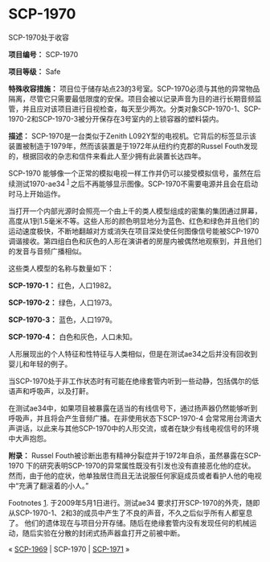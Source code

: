 # SCP-1970
                        




SCP-1970处于收容



**项目编号：** SCP-1970

**项目等级：** Safe

**特殊收容措施：** 项目位于储存站点23的3号室。SCP-1970必须与其他的异常物品隔离，尽管它只需要最低限度的安保。项目会被以记录声音为目的进行长期音频监管，并且应对该项目进行目视检查，每天至少两次。分类对象SCP-1970-1、SCP-1970-2和SCP-1970-3被分开保存在3号室内的上锁容器的塑料袋内。

**描述：** SCP-1970是一台类似于Zenith L092Y型的电视机。它背后的标签显示该装置被制造于1979年，然而该装置是于1972年从纽约约克郡的Russel Fouth发现的，根据回收的杂志和信件来看此人至少拥有此装置长达四年。

SCP-1970 能够像一个正常的模拟电视一样工作并仍可以接受模拟信号，虽然在后续测试1970-ae34<sup class='footnoteref'>
 <a shape='rect' class='footnoteref' id='footnoteref-1' href='javascript:;' onclick='WIKIDOT.page.utils.scrollToReference(&apos;footnote-1&apos;)'>1</a>
</sup>之后不再能够显示图像。SCP-1970不需要电源并且会在启动时马上开始运作。

当打开一个内部光源时会照亮一个由上千的类人模型组成的密集的集团通过屏幕，高度从1到1.5毫米不等。这些人形的颜色明显地分为蓝色、红色和绿色并且他们的运动速度极快，不断地翻越对方或消失在项目深处使任何图像信号能被SCP-1970调谐接收。第四组白色和灰色的人形在演讲者的房屋内被偶然地观察到，并且他们的发音与音频广播相似。

这些类人模型的名称与数量如下：

**SCP-1970-1：**  红色，人口1982。

**SCP-1970-2：**  绿色，人口1973。

**SCP-1970-3：**  蓝色，人口1979。

**SCP-1970-4：**  白色和灰色，人口未知。

人形展现出的个人特征和性特征与人类相似，但是在测试ae34之后并没有回收到婴儿和年轻的例子。

当SCP-1970处于非工作状态时有可能在绝缘套管内听到一些动静，包括偶尔的低语声和呼吸声，以及打鼾。

在测试ae34中，如果项目被暴露在适当的有线信号下，通过扬声器仍然能够听到呼吸声，并且将会产生音频广播。在非使用状态下SCP-1970-4 会常常用台湾语大声讲话，以此来与其他SCP-1970中的人形交流，或者在缺少有线电视信号的环境中大声抱怨。

**附录：** Russel Fouth被诊断出患有精神分裂症并于1972年自杀，虽然暴露在SCP-1970 下的研究表明SCP-1970的异常属性既没有引发也没有直接恶化他的症状。然而，由于他的症状，他单独居住而且无法说服任何家庭成员或者看护人他的电视中“充满了翻滚着的小人。”


Footnotes
<a shape='rect' href='javascript:;' onclick='WIKIDOT.page.utils.scrollToReference(&apos;footnoteref-1&apos;)'>1</a>. 于2009年5月1日进行。测试ae34 要求打开SCP-1970的外壳，随即从SCP-1970-1、2和3的成员中产生了不良的声音，不久之后似乎所有人都窒息了。 他们的遗体现在与项目分开存储。随后在绝缘套管内没有发现任何的机械运动，随后实验在分散的封闭式扬声器盒打开之前被中断。



« [SCP-1969](/scp-1969) | SCP-1970 | [SCP-1971](/scp-1971) »





                    